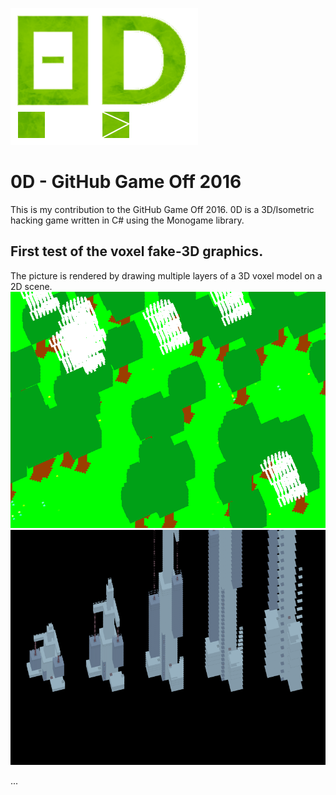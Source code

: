 ![0D Logo](https://raw.githubusercontent.com/maxkhl/0D/master/media/Logo.png)
# 0D - GitHub Game Off 2016 


This is my contribution to the GitHub Game Off 2016. 0D is a 3D/Isometric hacking game written in C# using the Monogame library.

## First test of the voxel fake-3D graphics. 
The picture is rendered by drawing multiple layers of a 3D voxel model on a 2D scene. 
![0D early screenshot](https://raw.githubusercontent.com/maxkhl/0D/master/media/screen1.png)
![Visualization of the drawing method. Every vertical layer is getting offset by a bit to produce a 3-dimensional image](https://raw.githubusercontent.com/maxkhl/0D/master/media/screen2.png)


...
